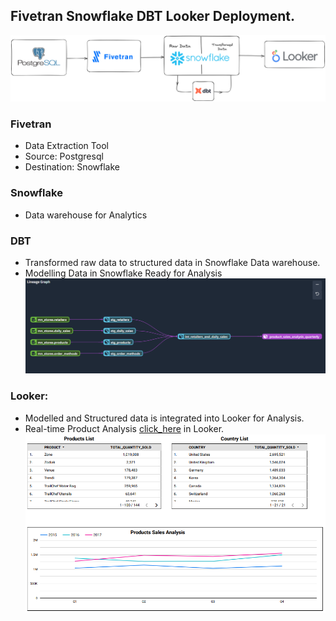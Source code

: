 ## Fivetran Snowflake DBT Looker Deployment.

<img src="snowflake_dbt_Looker.png" width="1080"/>

### Fivetran
- Data Extraction Tool
- Source: Postgresql
- Destination: Snowflake

### Snowflake
- Data warehouse for Analytics 


### DBT
- Transformed raw data to structured data in Snowflake Data warehouse.
- Modelling Data in Snowflake Ready for Analysis
  <img src="dbt_DAG.png" width="1080"/>

### Looker:
- Modelled and Structured data is integrated into Looker for Analysis.
- Real-time Product Analysis [click_here](https://lookerstudio.google.com/reporting/df93d4f9-ef3e-45fe-86a5-470c69b697e0) in Looker.
  <img src="Looker.png" width="1080"/>
  


